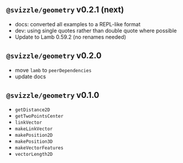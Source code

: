 ## `@svizzle/geometry` v0.2.1 (next)

- docs: converted all examples to a REPL-like format
- dev: using single quotes rather than double quote where possible
- Update to Lamb 0.59.2 (no renames needed)

## `@svizzle/geometry` v0.2.0

- move `lamb` to `peerDependencies`
- update docs

## `@svizzle/geometry` v0.1.0

- `getDistance2D`
- `getTwoPointsCenter`
- `linkVector`
- `makeLinkVector`
- `makePosition2D`
- `makePosition3D`
- `makeVectorFeatures`
- `vectorLength2D`
